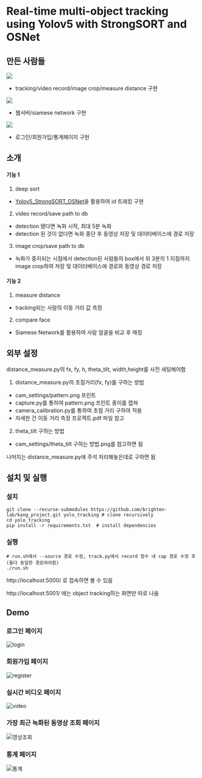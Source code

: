 # Real-time multi-object tracking using Yolov5 with StrongSORT and OSNet

## 만든 사람들

[<img src="https://img.shields.io/badge/최재혁-181717?style=for-the-badge&logo=github&logoColor=white">](https://github.com/jjaegii)

- tracking/video record/image crop/measure distance 구현

[<img src="https://img.shields.io/badge/안수진-181717?style=for-the-badge&logo=github&logoColor=white">](https://github.com/heymin2)

- 웹서버/siamese network 구현

[<img src="https://img.shields.io/badge/신혜민-181717?style=for-the-badge&logo=github&logoColor=white">](https://github.com/ssuzyn)

- 로그인/회원가입/통계페이지 구현

## 소개

#### 기능 1

1. deep sort

- [Yolov5_StrongSORT_OSNet](https://github.com/mikel-brostrom/yolov8_tracking)을 활용하여 id 트래킹 구현

2. video record/save path to db

- detection 됐다면 녹화 시작, 최대 5분 녹화
- detection 된 것이 없다면 녹화 중단 후 동영상 저장 및 데이터베이스에 경로 저장

3. image crop/save path to db

- 녹화가 중지되는 시점에서 detection된 사람들의 box에서 위 3분의 1 지점까지 image crop하여 저장 및 데이터베이스에 경로와 동영상 경로 저장

#### 기능 2

1. measure distance

- tracking되는 사람의 이동 거리 값 측정

2. compare face

- Siamese Network를 활용하여 사람 얼굴을 비교 후 매칭

## 외부 설정

distance_measure.py의 fx, fy, h, theta_tilt, width,height를 사전 세팅해야함

1. distance_measure.py의 초점거리(fx, fy)를 구하는 방법

- cam_settings/pattern.png 프린트
- capture.py를 통하여 pattern.png 프린트 종이를 캡쳐
- camera_calibration.py를 통하여 초점 거리 구하여 적용
- 자세한 건 이동 거리 측정 프로젝트.pdf 파일 참고

2. theta_tilt 구하는 방법

- cam_settings/theta_tilt 구하는 방법.png를 참고하면 됨

나머지는 distance_measure.py에 주석 처리해놓은데로 구하면 됨

## 설치 및 실행

### 설치

```
git clone --recurse-submodules https://github.com/brighten-lab/kang_project.git yolo_tracking # clone recursively
cd yolo_tracking
pip install -r requirements.txt  # install dependencies
```

### 실행

```
# run.sh에서 --source 경로 수정, track.py에서 record 함수 내 cap 경로 수정 후 (둘다 동일한 경로여야함)
./run.sh
```

http://localhost:5000/ 로 접속하면 볼 수 있음

http://localhost:5001/ 에는 object tracking하는 화면만 따로 나옴

## Demo

### 로그인 페이지

![login](https://user-images.githubusercontent.com/77189999/217696833-78046ee1-b001-44c1-8a12-2b2ee2184434.png)

### 회원가입 페이지

![register](https://user-images.githubusercontent.com/77189999/217696835-e1662a09-92a4-40ba-b9ed-66b9a1b36d9a.png)

### 실시간 비디오 페이지

![video](https://user-images.githubusercontent.com/77189999/217696838-fabce760-12e3-4d88-9462-9386fcfa7c37.png)

### 가장 최근 녹화된 동영상 조회 페이지

![영상조회](https://user-images.githubusercontent.com/77189999/217696832-45c0b135-99f7-47f7-b4df-27ea4995120a.png)

### 통계 페이지

![통계](https://user-images.githubusercontent.com/77189999/217696828-ba827235-82c5-4a07-940a-b3278ebfa26a.png)
